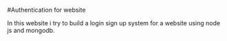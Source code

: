 #Authentication for website

In this website i try to build a login sign up system for a website using node js and mongodb.
